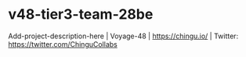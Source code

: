 # v48-tier3-team-28be
Add-project-description-here | Voyage-48 | https://chingu.io/ | Twitter: https://twitter.com/ChinguCollabs
